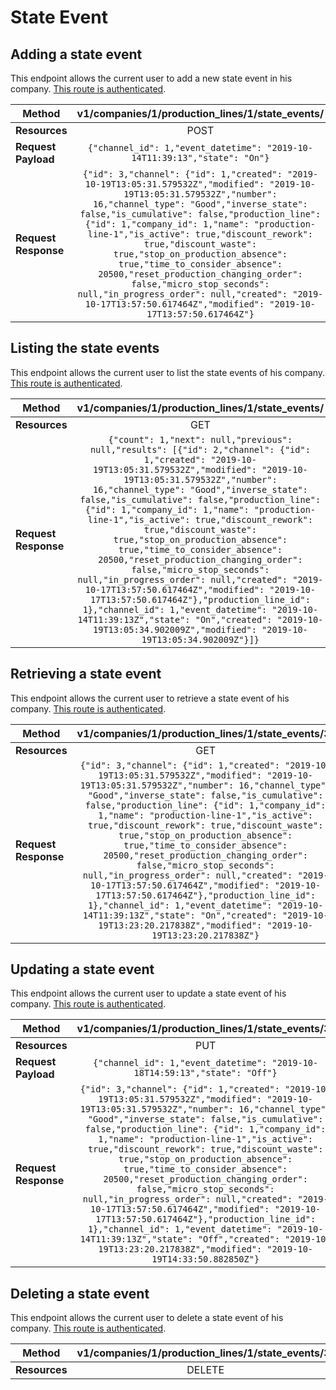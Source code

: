 # State Event

## Adding a state event
This endpoint allows the current user to add a new state event in his company. [This route is authenticated](https://github.com/vision-i40/company_service/tree/master/docs/authentication#authenticated-endpoints).

| **Method**            | v1/companies/1/production_lines/1/state_events/     |
|-----------------------|:---------------------:|
| **Resources**         | POST                   |
| **Request Payload**   | `{"channel_id": 1,"event_datetime": "2019-10-14T11:39:13","state": "On"}` |
| **Request Response**  | `{"id": 3,"channel": {"id": 1,"created": "2019-10-19T13:05:31.579532Z","modified": "2019-10-19T13:05:31.579532Z","number": 16,"channel_type": "Good","inverse_state": false,"is_cumulative": false,"production_line": {"id": 1,"company_id": 1,"name": "production-line-1","is_active": true,"discount_rework": true,"discount_waste": true,"stop_on_production_absence": true,"time_to_consider_absence": 20500,"reset_production_changing_order": false,"micro_stop_seconds": null,"in_progress_order": null,"created": "2019-10-17T13:57:50.617464Z","modified": "2019-10-17T13:57:50.617464Z"}` |


## Listing the state events
This endpoint allows the current user to list the state events of his company. [This route is authenticated](https://github.com/vision-i40/company_service/tree/master/docs/authentication#authenticated-endpoints).

| **Method**            | v1/companies/1/production_lines/1/state_events/     |
|-----------------------|:---------------------:|
| **Resources**         | GET                   |
| **Request Response**  | `{"count": 1,"next": null,"previous": null,"results": [{"id": 2,"channel": {"id": 1,"created": "2019-10-19T13:05:31.579532Z","modified": "2019-10-19T13:05:31.579532Z","number": 16,"channel_type": "Good","inverse_state": false,"is_cumulative": false,"production_line": {"id": 1,"company_id": 1,"name": "production-line-1","is_active": true,"discount_rework": true,"discount_waste": true,"stop_on_production_absence": true,"time_to_consider_absence": 20500,"reset_production_changing_order": false,"micro_stop_seconds": null,"in_progress_order": null,"created": "2019-10-17T13:57:50.617464Z","modified": "2019-10-17T13:57:50.617464Z"},"production_line_id": 1},"channel_id": 1,"event_datetime": "2019-10-14T11:39:13Z","state": "On","created": "2019-10-19T13:05:34.902009Z","modified": "2019-10-19T13:05:34.902009Z"}]}` |


## Retrieving a state event
This endpoint allows the current user to retrieve a state event of his company. [This route is authenticated](https://github.com/vision-i40/company_service/tree/master/docs/authentication#authenticated-endpoints).

| **Method**            | v1/companies/1/production_lines/1/state_events/3/     |
|-----------------------|:---------------------:|
| **Resources**         | GET                   |
| **Request Response**  | `{"id": 3,"channel": {"id": 1,"created": "2019-10-19T13:05:31.579532Z","modified": "2019-10-19T13:05:31.579532Z","number": 16,"channel_type": "Good","inverse_state": false,"is_cumulative": false,"production_line": {"id": 1,"company_id": 1,"name": "production-line-1","is_active": true,"discount_rework": true,"discount_waste": true,"stop_on_production_absence": true,"time_to_consider_absence": 20500,"reset_production_changing_order": false,"micro_stop_seconds": null,"in_progress_order": null,"created": "2019-10-17T13:57:50.617464Z","modified": "2019-10-17T13:57:50.617464Z"},"production_line_id": 1},"channel_id": 1,"event_datetime": "2019-10-14T11:39:13Z","state": "On","created": "2019-10-19T13:23:20.217838Z","modified": "2019-10-19T13:23:20.217838Z"}` |


## Updating a state event
This endpoint allows the current user to update a state event of his company. [This route is authenticated](https://github.com/vision-i40/company_service/tree/master/docs/authentication#authenticated-endpoints).

| **Method**            | v1/companies/1/production_lines/1/state_events/3/     |
|-----------------------|:---------------------:|
| **Resources**         | PUT                   |
| **Request Payload**   | `{"channel_id": 1,"event_datetime": "2019-10-18T14:59:13","state": "Off"}` |
| **Request Response**  | `{"id": 3,"channel": {"id": 1,"created": "2019-10-19T13:05:31.579532Z","modified": "2019-10-19T13:05:31.579532Z","number": 16,"channel_type": "Good","inverse_state": false,"is_cumulative": false,"production_line": {"id": 1,"company_id": 1,"name": "production-line-1","is_active": true,"discount_rework": true,"discount_waste": true,"stop_on_production_absence": true,"time_to_consider_absence": 20500,"reset_production_changing_order": false,"micro_stop_seconds": null,"in_progress_order": null,"created": "2019-10-17T13:57:50.617464Z","modified": "2019-10-17T13:57:50.617464Z"},"production_line_id": 1},"channel_id": 1,"event_datetime": "2019-10-14T11:39:13Z","state": "Off","created": "2019-10-19T13:23:20.217838Z","modified": "2019-10-19T14:33:50.882850Z"}` |

## Deleting a state event
This endpoint allows the current user to delete a state event of his company. [This route is authenticated](https://github.com/vision-i40/company_service/tree/master/docs/authentication#authenticated-endpoints).

| **Method**            | v1/companies/1/production_lines/1/state_events/3/     |
|-----------------------|:---------------------:|
| **Resources**         | DELETE                   |